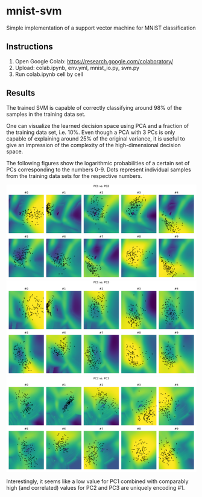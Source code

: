 # mnist-svm
Simple implementation of a support vector machine for MNIST classification

## Instructions
1. Open Google Colab: https://research.google.com/colaboratory/
2. Upload: colab.ipynb, env.yml, mnist_io.py, svm.py
3. Run colab.ipynb cell by cell

## Results
The trained SVM is capable of correctly classifying around 98% of the samples in the training data set.

One can visualize the learned decision space using PCA and a fraction of the training data set, i.e. 10%.
Even though a PCA with 3 PCs is only capable of explaining around 25% of the original variance, it is useful to give an impression of the complexity of the high-dimensional decision space.

The following figures show the logarithmic probabilities of a certain set of PCs corresponding to the numbers 0-9.
Dots represent individual samples from the training data sets for the respective numbers.

![alt text](https://github.com/arnemonsees/mnist-svm/blob/master/pc1_vs_pc2.png)
![alt text](https://github.com/arnemonsees/mnist-svm/blob/master/pc1_vs_pc3.png)
![alt text](https://github.com/arnemonsees/mnist-svm/blob/master/pc2_vs_pc3.png)

Interestingly, it seems like a low value for PC1 combined with comparably high (and correlated) values for PC2 and PC3 are uniquely encoding #1. 

